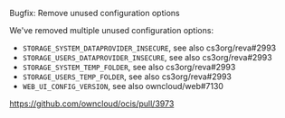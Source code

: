 Bugfix: Remove unused configuration options

We've removed multiple unused configuration options:

- `STORAGE_SYSTEM_DATAPROVIDER_INSECURE`, see also cs3org/reva#2993
- `STORAGE_USERS_DATAPROVIDER_INSECURE`, see also cs3org/reva#2993
- `STORAGE_SYSTEM_TEMP_FOLDER`, see also cs3org/reva#2993 
- `STORAGE_USERS_TEMP_FOLDER`, see also cs3org/reva#2993
- `WEB_UI_CONFIG_VERSION`, see also owncloud/web#7130

https://github.com/owncloud/ocis/pull/3973

